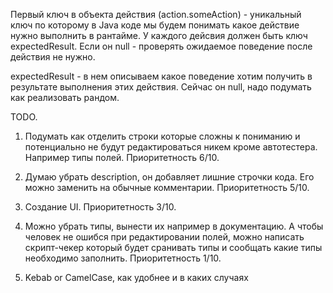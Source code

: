 Первый ключ в объекта действия (action.someAction) - уникальный ключ по которому в Java коде мы будем понимать какое действие нужно выполнить в рантайме. 
У каждого дейсвия должен быть ключ expectedResult. Если он null - проверять ожидаемое поведение после действия не нужно.

expectedResult - в нем описываем какое поведение хотим получить в результате выполнения этих действия. Сейчас он null, надо подумать как реализовать рандом.


TODO.
1. Подумать как отделить строки которые сложны к пониманию и потенциально не будут редактироваться никем кроме автотестера. Например типы полей. Приоритетность 6/10.

2. Думаю убрать description, он добавляет лишние строчки кода. Его можно заменить на обычные комментарии. Приоритетность 5/10.

3. Создание UI. Приоритетность 3/10.

4. Можно убрать типы, вынести их например в документацию. А чтобы человек не ошибся при редактировании полей, можно написать скрипт-чекер который будет сранивать типы и сообщать какие типы необходимо заполнить. Приоритетность 1/10.

5. Kebab or CamelCase, как удобнее и в каких случаях